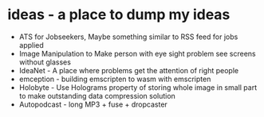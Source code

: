# ideas - a place to dump my ideas

- ATS for Jobseekers, Maybe something similar to RSS feed for jobs applied
- Image Manipulation to Make person with eye sight problem see screens without glasses
- IdeaNet - A place where problems get the attention of right people
- emception - building emscripten to wasm with emscripten
- Holobyte - Use Holograms property of storing whole image in small part to make outstanding data compression solution
- Autopodcast - long MP3 + fuse + dropcaster